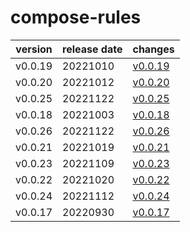 # compose-rules	


|version|release date|changes|
|---|---|---|
|v0.0.19|20221010|[v0.0.19](./v0.0.19-20221010.md)|
|v0.0.20|20221012|[v0.0.20](./v0.0.20-20221012.md)|
|v0.0.25|20221122|[v0.0.25](./v0.0.25-20221122.md)|
|v0.0.18|20221003|[v0.0.18](./v0.0.18-20221003.md)|
|v0.0.26|20221122|[v0.0.26](./v0.0.26-20221122.md)|
|v0.0.21|20221019|[v0.0.21](./v0.0.21-20221019.md)|
|v0.0.23|20221109|[v0.0.23](./v0.0.23-20221109.md)|
|v0.0.22|20221020|[v0.0.22](./v0.0.22-20221020.md)|
|v0.0.24|20221112|[v0.0.24](./v0.0.24-20221112.md)|
|v0.0.17|20220930|[v0.0.17](./v0.0.17-20220930.md)|
